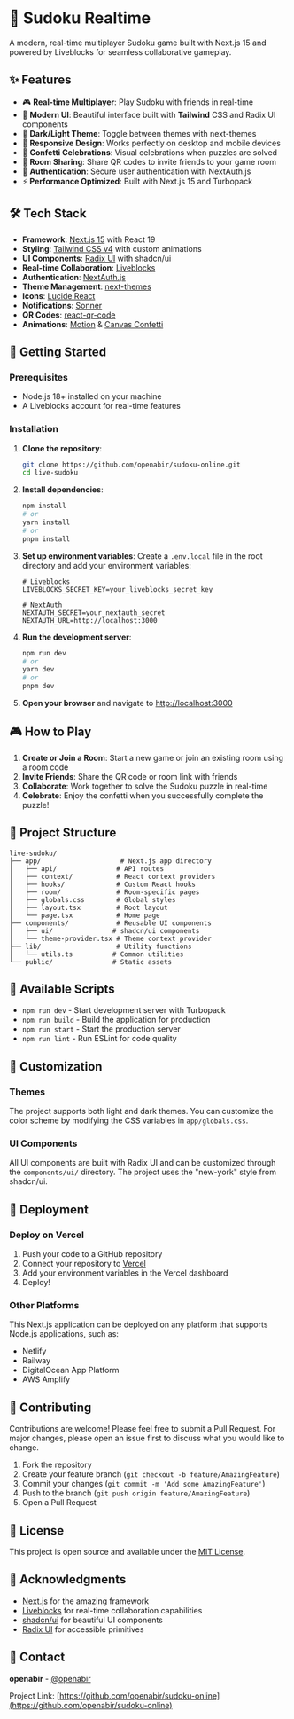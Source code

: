 # 🎯 Sudoku Realtime

A modern, real-time multiplayer Sudoku game built with Next.js 15 and powered by Liveblocks for seamless collaborative gameplay.

## ✨ Features

- 🎮 **Real-time Multiplayer**: Play Sudoku with friends in real-time
- 🎨 **Modern UI**: Beautiful interface built with **Tailwind** CSS and Radix UI components
- 🌙 **Dark/Light Theme**: Toggle between themes with next-themes
- 📱 **Responsive Design**: Works perfectly on desktop and mobile devices
- 🎉 **Confetti Celebrations**: Visual celebrations when puzzles are solved
- 🔗 **Room Sharing**: Share QR codes to invite friends to your game room
- 🔐 **Authentication**: Secure user authentication with NextAuth.js
- ⚡ **Performance Optimized**: Built with Next.js 15 and Turbopack

## 🛠️ Tech Stack

- **Framework**: [Next.js 15](https://nextjs.org/) with React 19
- **Styling**: [Tailwind CSS v4](https://tailwindcss.com/) with custom animations
- **UI Components**: [Radix UI](https://www.radix-ui.com/) with shadcn/ui
- **Real-time Collaboration**: [Liveblocks](https://liveblocks.io/)
- **Authentication**: [NextAuth.js](https://next-auth.js.org/)
- **Theme Management**: [next-themes](https://github.com/pacocoursey/next-themes)
- **Icons**: [Lucide React](https://lucide.dev/)
- **Notifications**: [Sonner](https://sonner.emilkowal.ski/)
- **QR Codes**: [react-qr-code](https://github.com/rosskhanas/react-qr-code)
- **Animations**: [Motion](https://motion.dev/) & [Canvas Confetti](https://github.com/catdad/canvas-confetti)

## 🚀 Getting Started

### Prerequisites

- Node.js 18+ installed on your machine
- A Liveblocks account for real-time features

### Installation

1. **Clone the repository**:

   ```bash
   git clone https://github.com/openabir/sudoku-online.git
   cd live-sudoku
   ```

2. **Install dependencies**:

   ```bash
   npm install
   # or
   yarn install
   # or
   pnpm install
   ```

3. **Set up environment variables**:
   Create a `.env.local` file in the root directory and add your environment variables:

   ```env
   # Liveblocks
   LIVEBLOCKS_SECRET_KEY=your_liveblocks_secret_key

   # NextAuth
   NEXTAUTH_SECRET=your_nextauth_secret
   NEXTAUTH_URL=http://localhost:3000
   ```

4. **Run the development server**:

   ```bash
   npm run dev
   # or
   yarn dev
   # or
   pnpm dev
   ```

5. **Open your browser** and navigate to [http://localhost:3000](http://localhost:3000)

## 🎮 How to Play

1. **Create or Join a Room**: Start a new game or join an existing room using a room code
2. **Invite Friends**: Share the QR code or room link with friends
3. **Collaborate**: Work together to solve the Sudoku puzzle in real-time
4. **Celebrate**: Enjoy the confetti when you successfully complete the puzzle!

## 📁 Project Structure

```
live-sudoku/
├── app/                    # Next.js app directory
│   ├── api/               # API routes
│   ├── context/           # React context providers
│   ├── hooks/             # Custom React hooks
│   ├── room/              # Room-specific pages
│   ├── globals.css        # Global styles
│   ├── layout.tsx         # Root layout
│   └── page.tsx           # Home page
├── components/            # Reusable UI components
│   ├── ui/               # shadcn/ui components
│   └── theme-provider.tsx # Theme context provider
├── lib/                   # Utility functions
│   └── utils.ts          # Common utilities
└── public/               # Static assets
```

## 🔧 Available Scripts

- `npm run dev` - Start development server with Turbopack
- `npm run build` - Build the application for production
- `npm run start` - Start the production server
- `npm run lint` - Run ESLint for code quality

## 🎨 Customization

### Themes

The project supports both light and dark themes. You can customize the color scheme by modifying the CSS variables in `app/globals.css`.

### UI Components

All UI components are built with Radix UI and can be customized through the `components/ui/` directory. The project uses the "new-york" style from shadcn/ui.

## 🚀 Deployment

### Deploy on Vercel

1. Push your code to a GitHub repository
2. Connect your repository to [Vercel](https://vercel.com)
3. Add your environment variables in the Vercel dashboard
4. Deploy!

### Other Platforms

This Next.js application can be deployed on any platform that supports Node.js applications, such as:

- Netlify
- Railway
- DigitalOcean App Platform
- AWS Amplify

## 🤝 Contributing

Contributions are welcome! Please feel free to submit a Pull Request. For major changes, please open an issue first to discuss what you would like to change.

1. Fork the repository
2. Create your feature branch (`git checkout -b feature/AmazingFeature`)
3. Commit your changes (`git commit -m 'Add some AmazingFeature'`)
4. Push to the branch (`git push origin feature/AmazingFeature`)
5. Open a Pull Request

## 📝 License

This project is open source and available under the [MIT License](LICENSE).

## 🙏 Acknowledgments

- [Next.js](https://nextjs.org/) for the amazing framework
- [Liveblocks](https://liveblocks.io/) for real-time collaboration capabilities
- [shadcn/ui](https://ui.shadcn.com/) for beautiful UI components
- [Radix UI](https://www.radix-ui.com/) for accessible primitives

## 📧 Contact

**openabir** - [@openabir](https://github.com/openabir)

Project Link: [https://github.com/openabir/sudoku-online](https://github.com/openabir/sudoku-online)
